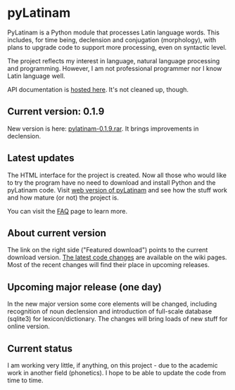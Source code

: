 # pyLatinam #

PyLatinam is a Python module that processes Latin language words. This includes, for time being, declension and conjugation (morphology), with plans to upgrade code to support more processing, even on syntactic level.

The project reflects my interest in language, natural language processing and programming. However, I am not professional programmer nor I know Latin language well.

API documentation is [hosted here](http://latin.languagebits.com/api/). It's not cleaned up, though.


## Current version: 0.1.9 ##

New version is here: [pylatinam-0.1.9.rar](http://pylatinam.googlecode.com/files/pylatinam-0.1.9.rar). It brings improvements in declension.

## Latest updates ##

The HTML interface for the project is created. Now all those who would like to try the program have no need to download and install Python and the pyLatinam code. Visit [web version of pyLatinam](http://latin.languagebits.com/interactive/index.py) and see how the stuff work and how mature (or not) the project is.

You can visit the [FAQ](http://latin.languagebits.com/interactive/faq.py?lng=en) page to learn more.

## About current version ##

The link on the right side ("Featured download") points to the current download version. [The latest code changes](http://latin.languagebits.com/wiki/) are available on the wiki pages. Most of the recent changes will find their place in upcoming releases.

## Upcoming major release (one day) ##

In the new major version some core elements will be changed, including recognition of noun declension and introduction of full-scale database (sqlite3) for lexicon/dictionary. The changes will bring loads of new stuff for online version.

## Current status ##

I am working very little, if anything, on this project - due to the academic work in another field (phonetics). I hope to be able to update the code from time to time.